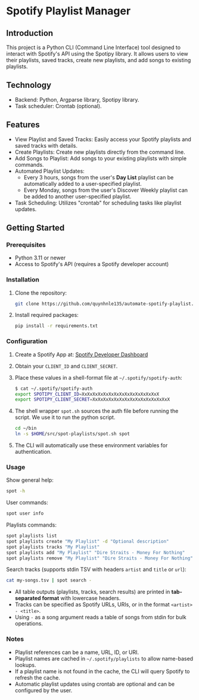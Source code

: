# Spotify Playlist Manager

## Introduction
This project is a Python CLI (Command Line Interface) tool designed to interact
with Spotify's API using the Spotipy library. It allows users to view their
playlists, saved tracks, create new playlists, and add songs to existing
playlists.

## Technology
- Backend: Python, Argparse library, Spotipy library.
- Task scheduler: Crontab (optional).

## Features
- View Playlist and Saved Tracks: Easily access your Spotify playlists and saved tracks with details.
- Create Playlists: Create new playlists directly from the command line.
- Add Songs to Playlist: Add songs to your existing playlists with simple commands.
- Automated Playlist Updates:
  - Every 3 hours, songs from the user's **Day List** playlist can be automatically added to a user-specified playlist.
  - Every Monday, songs from the user's Discover Weekly playlist can be added to another user-specified playlist.
- Task Scheduling: Utilizes "crontab" for scheduling tasks like playlist updates.

## Getting Started

### Prerequisites
- Python 3.11 or newer
- Access to Spotify's API (requires a Spotify developer account)

### Installation
1. Clone the repository:

   ```bash
   git clone https://github.com/quynhnle135/automate-spotify-playlist.git
   ```

2. Install required packages:

   ```bash
   pip install -r requirements.txt
   ```

### Configuration
1. Create a Spotify App at: [Spotify Developer Dashboard](https://developer.spotify.com/dashboard/)
2. Obtain your `CLIENT_ID` and `CLIENT_SECRET`.
3. Place these values in a shell-format file at `~/.spotify/spotify-auth`:

   ```bash
   $ cat ~/.spotify/spotify-auth
   export SPOTIPY_CLIENT_ID=XxXxXxXxXxXxXxXxXxXxXxXxXxXxX
   export SPOTIPY_CLIENT_SECRET=XxXxXxXxXxXxXxXxXxXxXxXxXxXxX
   ```

4. The shell wrapper `spot.sh` sources the auth file before running the script.  We
   use it to run the python script.

   ```bash
   cd ~/bin
   ln -s $HOME/src/spot-playlists/spot.sh spot
   ```

5. The CLI will automatically use these environment variables for authentication.

### Usage
Show general help:

```bash
spot -h
```

User commands:

```bash
spot user info
```

Playlists commands:

```bash
spot playlists list
spot playlists create "My Playlist" -d "Optional description"
spot playlists tracks "My Playlist"
spot playlists add "My Playlist" "Dire Straits - Money For Nothing"
spot playlists remove "My Playlist" "Dire Straits - Money For Nothing"
```

Search tracks (supports stdin TSV with headers `artist` and `title` or `url`):

```bash
cat my-songs.tsv | spot search -
```

- All table outputs (playlists, tracks, search results) are printed in **tab-separated format** with lowercase headers.
- Tracks can be specified as Spotify URLs, URIs, or in the format `<artist> - <title>`.
- Using `-` as a song argument reads a table of songs from stdin for bulk operations.

### Notes
- Playlist references can be a name, URL, ID, or URI.
- Playlist names are cached in `~/.spotify/playlists` to allow name-based lookups.
- If a playlist name is not found in the cache, the CLI will query Spotify to refresh the cache.
- Automatic playlist updates using crontab are optional and can be configured by the user.
